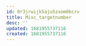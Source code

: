 ```yaml
---
id: 0r3jrwijk5aju5zxom0bcrv
title: Misc_targetnumber
desc: ''
updated: 1681955737116
created: 1681955737116
---
```


